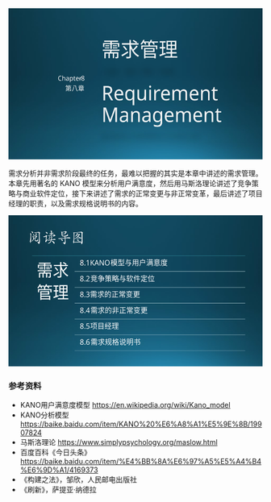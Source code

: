 

<img src="img/Slide1.SVG" height=300/>

需求分析并非需求阶段最终的任务，最难以把握的其实是本章中讲述的需求管理。本章先用著名的 KANO 模型来分析用户满意度，然后用马斯洛理论讲述了竞争策略与商业软件定位，接下来讲述了需求的正常变更与非正常变革，最后讲述了项目经理的职责，以及需求规格说明书的内容。

<img src="img/Slide2.SVG" height=300/>


### 参考资料

- KANO用户满意度模型 https://en.wikipedia.org/wiki/Kano_model
- KANO分析模型 https://baike.baidu.com/item/KANO%20%E6%A8%A1%E5%9E%8B/19907824
- 马斯洛理论 https://www.simplypsychology.org/maslow.html
- 百度百科《今日头条》https://baike.baidu.com/item/%E4%BB%8A%E6%97%A5%E5%A4%B4%E6%9D%A1/4169373
- 《构建之法》，邹欣，人民邮电出版社
- 《刷新》，萨提亚·纳德拉
